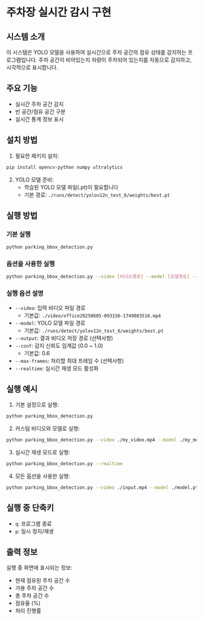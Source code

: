 # 주차장 실시간 감시 구현

## 시스템 소개

이 시스템은 YOLO 모델을 사용하여 실시간으로 주차 공간의 점유 상태를 감지하는 프로그램입니다. 주차 공간이 비어있는지 차량이 주차되어 있는지를 자동으로 감지하고, 시각적으로 표시합니다.

## 주요 기능

- 실시간 주차 공간 감지
- 빈 공간/점유 공간 구분
- 실시간 통계 정보 표시


## 설치 방법

1. 필요한 패키지 설치:
```bash
pip install opencv-python numpy ultralytics
```

2. YOLO 모델 준비:
   - 학습된 YOLO 모델 파일(.pt)이 필요합니다
   - 기본 경로: `./runs/detect/yolov12n_test_6/weights/best.pt`

## 실행 방법

### 기본 실행
```bash
python parking_bbox_detection.py
```

### 옵션을 사용한 실행
```bash
python parking_bbox_detection.py --video [비디오경로] --model [모델경로] --output [출력경로] --conf [신뢰도] --realtime
```

### 실행 옵션 설명

- `--video`: 입력 비디오 파일 경로
  - 기본값: `./video/office20250605-093156-1749083516.mp4`
- `--model`: YOLO 모델 파일 경로
  - 기본값: `./runs/detect/yolov12n_test_6/weights/best.pt`
- `--output`: 결과 비디오 저장 경로 (선택사항)
- `--conf`: 감지 신뢰도 임계값 (0.0 ~ 1.0)
  - 기본값: 0.6
- `--max-frames`: 처리할 최대 프레임 수 (선택사항)
- `--realtime`: 실시간 재생 모드 활성화

## 실행 예시

1. 기본 설정으로 실행:
```bash
python parking_bbox_detection.py
```

2. 커스텀 비디오와 모델로 실행:
```bash
python parking_bbox_detection.py --video ./my_video.mp4 --model ./my_model.pt
```

3. 실시간 재생 모드로 실행:
```bash
python parking_bbox_detection.py --realtime
```

4. 모든 옵션을 사용한 실행:
```bash
python parking_bbox_detection.py --video ./input.mp4 --model ./model.pt --output ./result.mp4 --conf 0.5 --max-frames 1000 --realtime
```

## 실행 중 단축키

- `q`: 프로그램 종료
- `p`: 일시 정지/재생

## 출력 정보

실행 중 화면에 표시되는 정보:
- 현재 점유된 주차 공간 수
- 가용 주차 공간 수
- 총 주차 공간 수
- 점유율 (%)
- 처리 진행률


